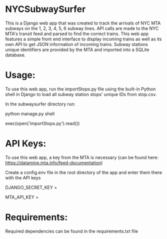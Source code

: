 # NYCSubwaySurfer

This is a Django web app that was created to track the arrivals of NYC MTA subways on the 1, 2, 3, 4, 5, 6 subway lines.
API calls are made to the NYC MTA's transit feed and parsed to find the correct trains.  This web app features a simple
front end interface to display incoming trains as well as its own API to get JSON information of incoming trains.
Subway stations unique identifiers are provided by the MTA and imported into a SQLite database.

Usage:
======

To use this web app, run the importStops.py file using the built-in Python shell in Django to load all subway 
station stops' unique IDs from stop.csv.

In the subwaysurfer directory run:

python manage.py shell

exec(open('importStops.py').read())

API Keys:
========

To use this web app, a key from the MTA is necessary (can be found here: https://datamine.mta.info/feed-documentation)

Create a config.env file in the root directory of the app and enter them there with the API keys

DJANGO_SECRET_KEY = 

MTA_API_KEY =  

Requirements:
============

Required dependencies can be found in the requirements.txt file